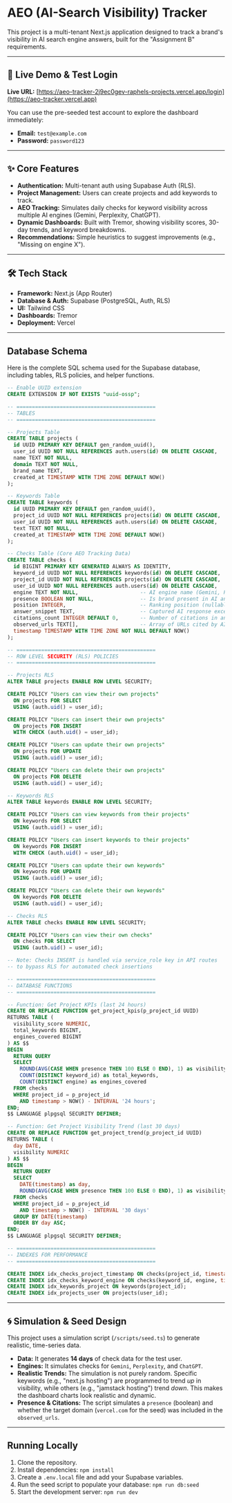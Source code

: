 # AEO (AI-Search Visibility) Tracker

This project is a multi-tenant Next.js application designed to track a brand's visibility in AI search engine answers, built for the "Assignment B" requirements.

---

## 🚀 Live Demo & Test Login

**Live URL:** [https://aeo-tracker-2j9ec0gev-raphels-projects.vercel.app/login](https://aeo-tracker.vercel.app)

You can use the pre-seeded test account to explore the dashboard immediately:

* **Email:** `test@example.com`
* **Password:** `password123`

---

## ✨ Core Features

* **Authentication:** Multi-tenant auth using Supabase Auth (RLS).
* **Project Management:** Users can create projects and add keywords to track.
* **AEO Tracking:** Simulates daily checks for keyword visibility across multiple AI engines (Gemini, Perplexity, ChatGPT).
* **Dynamic Dashboards:** Built with Tremor, showing visibility scores, 30-day trends, and keyword breakdowns.
* **Recommendations:** Simple heuristics to suggest improvements (e.g., "Missing on engine X").

---

## 🛠️ Tech Stack

* **Framework:** Next.js (App Router)
* **Database & Auth:** Supabase (PostgreSQL, Auth, RLS)
* **UI:** Tailwind CSS
* **Dashboards:** Tremor
* **Deployment:** Vercel

---

## Database Schema

Here is the complete SQL schema used for the Supabase database, including tables, RLS policies, and helper functions.

```sql
-- Enable UUID extension
CREATE EXTENSION IF NOT EXISTS "uuid-ossp";

-- =============================================
-- TABLES
-- =============================================

-- Projects Table
CREATE TABLE projects (
  id UUID PRIMARY KEY DEFAULT gen_random_uuid(),
  user_id UUID NOT NULL REFERENCES auth.users(id) ON DELETE CASCADE,
  name TEXT NOT NULL,
  domain TEXT NOT NULL,
  brand_name TEXT,
  created_at TIMESTAMP WITH TIME ZONE DEFAULT NOW()
);

-- Keywords Table
CREATE TABLE keywords (
  id UUID PRIMARY KEY DEFAULT gen_random_uuid(),
  project_id UUID NOT NULL REFERENCES projects(id) ON DELETE CASCADE,
  user_id UUID NOT NULL REFERENCES auth.users(id) ON DELETE CASCADE,
  text TEXT NOT NULL,
  created_at TIMESTAMP WITH TIME ZONE DEFAULT NOW()
);

-- Checks Table (Core AEO Tracking Data)
CREATE TABLE checks (
  id BIGINT PRIMARY KEY GENERATED ALWAYS AS IDENTITY,
  keyword_id UUID NOT NULL REFERENCES keywords(id) ON DELETE CASCADE,
  project_id UUID NOT NULL REFERENCES projects(id) ON DELETE CASCADE,
  user_id UUID NOT NULL REFERENCES auth.users(id) ON DELETE CASCADE,
  engine TEXT NOT NULL,                    -- AI engine name (Gemini, Perplexity, ChatGPT)
  presence BOOLEAN NOT NULL,               -- Is brand present in AI answer?
  position INTEGER,                        -- Ranking position (nullable if not present)
  answer_snippet TEXT,                     -- Captured AI response excerpt
  citations_count INTEGER DEFAULT 0,       -- Number of citations in answer
  observed_urls TEXT[],                    -- Array of URLs cited by AI
  timestamp TIMESTAMP WITH TIME ZONE NOT NULL DEFAULT NOW()
);

-- =============================================
-- ROW LEVEL SECURITY (RLS) POLICIES
-- =============================================

-- Projects RLS
ALTER TABLE projects ENABLE ROW LEVEL SECURITY;

CREATE POLICY "Users can view their own projects"
  ON projects FOR SELECT
  USING (auth.uid() = user_id);

CREATE POLICY "Users can insert their own projects"
  ON projects FOR INSERT
  WITH CHECK (auth.uid() = user_id);

CREATE POLICY "Users can update their own projects"
  ON projects FOR UPDATE
  USING (auth.uid() = user_id);

CREATE POLICY "Users can delete their own projects"
  ON projects FOR DELETE
  USING (auth.uid() = user_id);

-- Keywords RLS
ALTER TABLE keywords ENABLE ROW LEVEL SECURITY;

CREATE POLICY "Users can view keywords from their projects"
  ON keywords FOR SELECT
  USING (auth.uid() = user_id);

CREATE POLICY "Users can insert keywords to their projects"
  ON keywords FOR INSERT
  WITH CHECK (auth.uid() = user_id);

CREATE POLICY "Users can update their own keywords"
  ON keywords FOR UPDATE
  USING (auth.uid() = user_id);

CREATE POLICY "Users can delete their own keywords"
  ON keywords FOR DELETE
  USING (auth.uid() = user_id);

-- Checks RLS
ALTER TABLE checks ENABLE ROW LEVEL SECURITY;

CREATE POLICY "Users can view their own checks"
  ON checks FOR SELECT
  USING (auth.uid() = user_id);

-- Note: Checks INSERT is handled via service_role key in API routes
-- to bypass RLS for automated check insertions

-- =============================================
-- DATABASE FUNCTIONS
-- =============================================

-- Function: Get Project KPIs (last 24 hours)
CREATE OR REPLACE FUNCTION get_project_kpis(p_project_id UUID)
RETURNS TABLE (
  visibility_score NUMERIC,
  total_keywords BIGINT,
  engines_covered BIGINT
) AS $$
BEGIN
  RETURN QUERY
  SELECT 
    ROUND(AVG(CASE WHEN presence THEN 100 ELSE 0 END), 1) as visibility_score,
    COUNT(DISTINCT keyword_id) as total_keywords,
    COUNT(DISTINCT engine) as engines_covered
  FROM checks
  WHERE project_id = p_project_id
    AND timestamp > NOW() - INTERVAL '24 hours';
END;
$$ LANGUAGE plpgsql SECURITY DEFINER;

-- Function: Get Project Visibility Trend (last 30 days)
CREATE OR REPLACE FUNCTION get_project_trend(p_project_id UUID)
RETURNS TABLE (
  day DATE,
  visibility NUMERIC
) AS $$
BEGIN
  RETURN QUERY
  SELECT 
    DATE(timestamp) as day,
    ROUND(AVG(CASE WHEN presence THEN 100 ELSE 0 END), 1) as visibility
  FROM checks
  WHERE project_id = p_project_id
    AND timestamp > NOW() - INTERVAL '30 days'
  GROUP BY DATE(timestamp)
  ORDER BY day ASC;
END;
$$ LANGUAGE plpgsql SECURITY DEFINER;

-- =============================================
-- INDEXES FOR PERFORMANCE
-- =============================================

CREATE INDEX idx_checks_project_timestamp ON checks(project_id, timestamp DESC);
CREATE INDEX idx_checks_keyword_engine ON checks(keyword_id, engine, timestamp DESC);
CREATE INDEX idx_keywords_project ON keywords(project_id);
CREATE INDEX idx_projects_user ON projects(user_id);
```

---

## 🌀 Simulation & Seed Design

This project uses a simulation script (`/scripts/seed.ts`) to generate realistic, time-series data.

* **Data:** It generates **14 days** of check data for the test user.
* **Engines:** It simulates checks for `Gemini`, `Perplexity`, and `ChatGPT`.
* **Realistic Trends:** The simulation is not purely random. Specific keywords (e.g., "next.js hosting") are programmed to trend *up* in visibility, while others (e.g., "jamstack hosting") trend *down*. This makes the dashboard charts look realistic and dynamic.
* **Presence & Citations:** The script simulates a `presence` (boolean) and whether the target domain (`vercel.com` for the seed) was included in the `observed_urls`.

---

## Running Locally

1.  Clone the repository.
2.  Install dependencies: `npm install`
3.  Create a `.env.local` file and add your Supabase variables.
4.  Run the seed script to populate your database: `npm run db:seed`
5.  Start the development server: `npm run dev`
